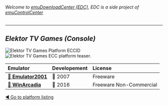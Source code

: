 ###### Welcome to [emuDownloadCenter (EDC)](https://github.com/PhoenixInteractiveNL/emuDownloadCenter/wiki/), EDC is a side project of [emuControlCenter](https://github.com/PhoenixInteractiveNL/emuControlCenter/wiki/)
***
## _Elektor TV Games (Console)_
![](https://raw.githubusercontent.com/wiki/PhoenixInteractiveNL/emuDownloadCenter/images_platform/ecc_tvgames_cell.png "Elektor TV Games Platform ECCID")
![](https://raw.githubusercontent.com/wiki/PhoenixInteractiveNL/emuDownloadCenter/images_platform/ecc_tvgames_teaser.png "Elektor TV Games ECC platform teaser.")

| Emulator | Developement | License |
|:---------|:-------------|:--------|
| [:file_folder: **Emulator2001**](https://github.com/PhoenixInteractiveNL/emuDownloadCenter/wiki/Emulator-emu2001#menu) | :red_circle: 2007 | Freeware |
| [:file_folder: **WinArcadia**](https://github.com/PhoenixInteractiveNL/emuDownloadCenter/wiki/Emulator-winarcadia#menu) | :large_blue_circle: 2016 | Freeware Non-Commercial |

[:arrow_backward: Go to platform listing](https://github.com/PhoenixInteractiveNL/emuDownloadCenter/wiki/EDC-Platform-List)
